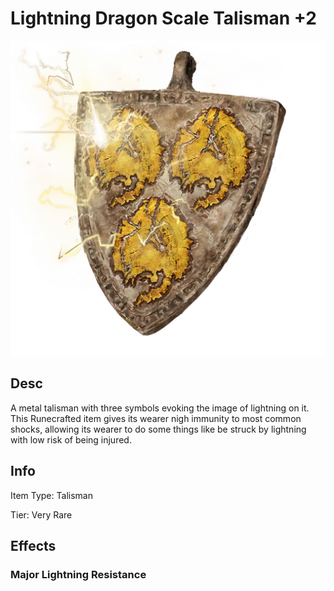 # Lightning Dragon Scale Talisman +2

![Copyrighted Image](LightningDragonScaleTalisman+2.png)

## Desc

A metal talisman with three symbols evoking the image of lightning on it. This Runecrafted item gives its wearer nigh immunity to most common shocks, allowing its wearer to do some things like be struck by lightning with low risk of being injured.

## Info

Item Type: Talisman

Tier: Very Rare

## Effects

### Major Lightning Resistance
